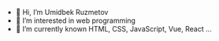 - 👋 Hi, I’m Umidbek Ruzmetov
- 👀 I’m interested in web programming
- 🌱 I’m currently known HTML, CSS, JavaScript, Vue, React ...
<!---
umidbek2720/umidbek2720 is a ✨ special ✨ repository because its `README.md` (this file) appears on your GitHub profile.
You can click the Preview link to take a look at your changes.
--->
